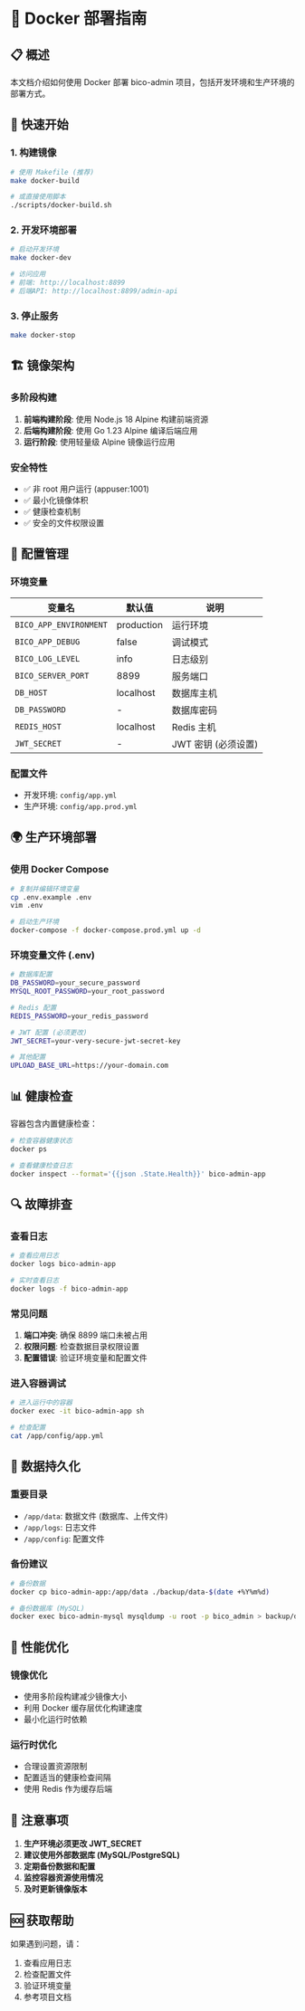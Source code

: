 # 🐳 Docker 部署指南

## 📋 概述

本文档介绍如何使用 Docker 部署 bico-admin 项目，包括开发环境和生产环境的部署方式。

## 🚀 快速开始

### 1. 构建镜像

```bash
# 使用 Makefile (推荐)
make docker-build

# 或直接使用脚本
./scripts/docker-build.sh
```

### 2. 开发环境部署

```bash
# 启动开发环境
make docker-dev

# 访问应用
# 前端: http://localhost:8899
# 后端API: http://localhost:8899/admin-api
```

### 3. 停止服务

```bash
make docker-stop
```

## 🏗️ 镜像架构

### 多阶段构建

1. **前端构建阶段**: 使用 Node.js 18 Alpine 构建前端资源
2. **后端构建阶段**: 使用 Go 1.23 Alpine 编译后端应用
3. **运行阶段**: 使用轻量级 Alpine 镜像运行应用

### 安全特性

- ✅ 非 root 用户运行 (appuser:1001)
- ✅ 最小化镜像体积
- ✅ 健康检查机制
- ✅ 安全的文件权限设置

## 🔧 配置管理

### 环境变量

| 变量名 | 默认值 | 说明 |
|--------|--------|------|
| `BICO_APP_ENVIRONMENT` | production | 运行环境 |
| `BICO_APP_DEBUG` | false | 调试模式 |
| `BICO_LOG_LEVEL` | info | 日志级别 |
| `BICO_SERVER_PORT` | 8899 | 服务端口 |
| `DB_HOST` | localhost | 数据库主机 |
| `DB_PASSWORD` | - | 数据库密码 |
| `REDIS_HOST` | localhost | Redis 主机 |
| `JWT_SECRET` | - | JWT 密钥 (必须设置) |

### 配置文件

- 开发环境: `config/app.yml`
- 生产环境: `config/app.prod.yml`

## 🌍 生产环境部署

### 使用 Docker Compose

```bash
# 复制并编辑环境变量
cp .env.example .env
vim .env

# 启动生产环境
docker-compose -f docker-compose.prod.yml up -d
```

### 环境变量文件 (.env)

```bash
# 数据库配置
DB_PASSWORD=your_secure_password
MYSQL_ROOT_PASSWORD=your_root_password

# Redis 配置
REDIS_PASSWORD=your_redis_password

# JWT 配置 (必须更改)
JWT_SECRET=your-very-secure-jwt-secret-key

# 其他配置
UPLOAD_BASE_URL=https://your-domain.com
```

## 📊 健康检查

容器包含内置健康检查：

```bash
# 检查容器健康状态
docker ps

# 查看健康检查日志
docker inspect --format='{{json .State.Health}}' bico-admin-app
```

## 🔍 故障排查

### 查看日志

```bash
# 查看应用日志
docker logs bico-admin-app

# 实时查看日志
docker logs -f bico-admin-app
```

### 常见问题

1. **端口冲突**: 确保 8899 端口未被占用
2. **权限问题**: 检查数据目录权限设置
3. **配置错误**: 验证环境变量和配置文件

### 进入容器调试

```bash
# 进入运行中的容器
docker exec -it bico-admin-app sh

# 检查配置
cat /app/config/app.yml
```

## 📁 数据持久化

### 重要目录

- `/app/data`: 数据文件 (数据库、上传文件)
- `/app/logs`: 日志文件
- `/app/config`: 配置文件

### 备份建议

```bash
# 备份数据
docker cp bico-admin-app:/app/data ./backup/data-$(date +%Y%m%d)

# 备份数据库 (MySQL)
docker exec bico-admin-mysql mysqldump -u root -p bico_admin > backup/db-$(date +%Y%m%d).sql
```

## 🚀 性能优化

### 镜像优化

- 使用多阶段构建减少镜像大小
- 利用 Docker 缓存层优化构建速度
- 最小化运行时依赖

### 运行时优化

- 合理设置资源限制
- 配置适当的健康检查间隔
- 使用 Redis 作为缓存后端

## 📝 注意事项

1. **生产环境必须更改 JWT_SECRET**
2. **建议使用外部数据库 (MySQL/PostgreSQL)**
3. **定期备份数据和配置**
4. **监控容器资源使用情况**
5. **及时更新镜像版本**

## 🆘 获取帮助

如果遇到问题，请：

1. 查看应用日志
2. 检查配置文件
3. 验证环境变量
4. 参考项目文档
